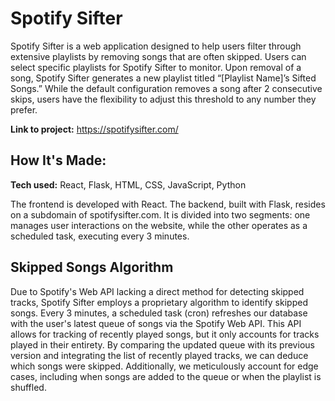 # Spotify Sifter
Spotify Sifter is a web application designed to help users filter through extensive playlists by removing songs that are often skipped. Users can select specific playlists for Spotify Sifter to monitor. Upon removal of a song, Spotify Sifter generates a new playlist titled “[Playlist Name]’s Sifted Songs.” While the default configuration removes a song after 2 consecutive skips, users have the flexibility to adjust this threshold to any number they prefer.

**Link to project:** https://spotifysifter.com/

## How It's Made:

**Tech used:** React, Flask, HTML, CSS, JavaScript, Python

The frontend is developed with React. The backend, built with Flask, resides on a subdomain of spotifysifter.com. It is divided into two segments: one manages user interactions on the website, while the other operates as a scheduled task, executing every 3 minutes.

## Skipped Songs Algorithm

Due to Spotify's Web API lacking a direct method for detecting skipped tracks, Spotify Sifter employs a proprietary algorithm to identify skipped songs. Every 3 minutes, a scheduled task (cron) refreshes our database with the user's latest queue of songs via the Spotify Web API. This API allows for tracking of recently played songs, but it only accounts for tracks played in their entirety. By comparing the updated queue with its previous version and integrating the list of recently played tracks, we can deduce which songs were skipped. Additionally, we meticulously account for edge cases, including when songs are added to the queue or when the playlist is shuffled.
